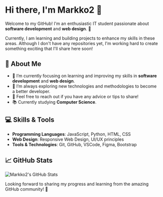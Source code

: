 # Hi there, I'm Markko2 👋

Welcome to my GitHub! I'm an enthusiastic IT student passionate about **software development** and **web design**. 🚀

Currently, I am learning and building projects to enhance my skills in these areas. Although I don't have any repositories yet, I'm working hard to create something exciting that I'll share here soon!

## 🚀 About Me

- 🔭 I’m currently focusing on learning and improving my skills in **software development** and **web design**.
- 🌱 I’m always exploring new technologies and methodologies to become a better developer.
- 💬 Feel free to reach out if you have any advice or tips to share!
- 📚 Currently studying **Computer Science**.

## 💻 Skills & Tools

- **Programming Languages**: JavaScript, Python, HTML, CSS
- **Web Design**: Responsive Web Design, UI/UX principles
- **Tools & Technologies**: Git, GitHub, VSCode, Figma, Bootstrap

## 📈 GitHub Stats

![Markko2's GitHub Stats](https://github-readme-stats.vercel.app/api?username=markko2&show_icons=true&theme=radical)

<!-- Feel free to customize the content or add additional sections like Projects, Blog, etc. -->

Looking forward to sharing my progress and learning from the amazing GitHub community! 🚀
